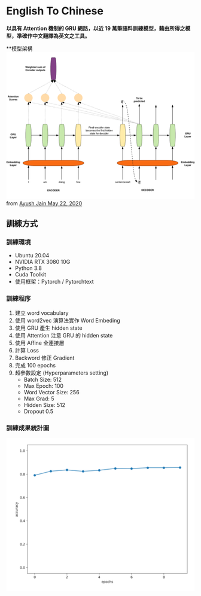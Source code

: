 English To Chinese
====

**以具有 Attention 機制的 GRU 網路，以近 19 萬筆語料訓練模型，藉由所得之模型，準確作中文翻譯為英文之工具。**

**模型架構
![](model.png)
from [Ayush Jain May 22, 2020](https://towardsdatascience.com/intuitive-understanding-and-step-by-step-implementation-of-sequence-to-sequence-model-with-86be00ebe0fd)


訓練方式
----
### 訓練環境
+ Ubuntu 20.04
+ NVIDIA RTX 3080 10G
+ Python 3.8
+ Cuda Toolkit
+ 使用框架：Pytorch / Pytorchtext

### 訓練程序
1. 建立 word vocabulary
2. 使用 word2vec 演算法實作 Word Embeding
3. 使用 GRU 產生 hidden state
4. 使用 Attention 注意 GRU 的 hidden state
5. 使用 Affine 全連接層
6. 計算 Loss
7. Backword 修正 Gradient
8. 完成 100 epochs
9. 超參數設定 (Hyperparameters setting)
	+ Batch Size: 512
	+ Max Epoch: 100
	+ Word Vector Size: 256
	+ Max Grad: 5
	+ Hidden Size: 512
	+ Dropout 0.5

### 訓練成果統計圖
![](evaluation.png)
